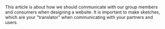 This article is about how we should communicate with our group members and consumers when designing a website. It is important to make sketches, which are your "translator" when communicating with your partners and users.
